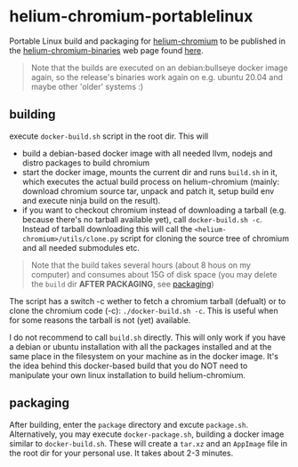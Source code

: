 # helium-chromium-portablelinux
Portable Linux build and packaging for [helium-chromium](https://github.com/helium-software/helium-chromium) to be published in the
[helium-chromium-binaries](https://github.com/helium-software/helium-chromium-binaries) web page found [here](https://helium-software.github.io/helium-chromium-binaries/).
>Note that the builds are executed on an debian:bullseye docker image again, so the release's binaries work again on e.g. ubuntu 20.04 and maybe other 'older' systems :)

## building
execute `docker-build.sh` script in the root dir. This will
* build a debian-based docker image with all needed llvm, nodejs and distro packages to build chromium
* start the docker image, mounts the current dir and runs `build.sh` in it, which executes the actual build process on helium-chromium (mainly: download chromium source tar, unpack 
  and patch it, setup build env and execute ninja build on the result).
* if you want to checkout chromium instead of downloading a tarball (e.g. because there's no tarball available yet), call `docker-build.sh -c`. 
  Instead of tarball downloading this will call the `<helium-chromium>/utils/clone.py` script for cloning the source tree of chromium and all needed submodules etc.

>Note that the build takes several hours (about 8 hous on my computer) and consumes about 15G of disk space (you may delete the `build` dir __AFTER PACKAGING__, see [packaging](#packaging))

The script has a switch -c wether to fetch a chromium tarball (defualt) or to clone the chromium code (-c): `./docker-build.sh -c`.
This is useful when for some reasons the tarball is not (yet) available.

I do not recommend to call `build.sh` directly. This will only work if you have a debian or ubuntu installation with all the packages installed and at the same place in the filesystem on your machine as in the docker image. It's the idea behind this docker-based build that you do NOT need to manipulate your own linux installation to build helium-chromium.

## packaging
After building, enter the `package` directory and excute `package.sh`. Alternatively, you may execute `docker-package.sh`, building a docker image similar to `docker-build.sh`.
These will create a `tar.xz` and an `AppImage` file in the root dir for your personal use. It takes about 2-3 minutes.</br>
